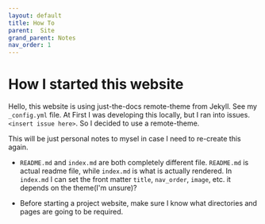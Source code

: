 ```yaml
---
layout: default
title: How To
parent:  Site
grand_parent: Notes
nav_order: 1
---
```


# How I started this website

Hello, this website is using just-the-docs remote-theme from Jekyll.
See my `_config.yml` file. At First I was developing this locally, but I ran into issues.
`<insert issue here>`. So I decided to use a remote-theme.
  
This will be just personal notes to mysel in case I need to re-create this again.

- `README.md` and `index.md` are both completely different file. `README.md` is actual readme file, while `index.md` is what is actually rendered. In `index.md` I can set the front matter `title`, `nav_order`, `image`, etc. it depends on the theme(I'm unsure)?

- Before starting a project website, make sure I know what directories and pages are going to be required.



